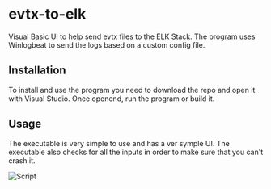 # evtx-to-elk
Visual Basic UI to help send evtx files to the ELK Stack. The program uses Winlogbeat to send the logs based on a custom config file.

## Installation
To install and use the program you need to download the repo and open it with Visual Studio. Once openend, run the program or build it.

## Usage
The executable is very simple to use and has a ver symple UI. The executable also checks for all the inputs in order to make sure that you can't crash it.

![Script](https://i.imgur.com/Hehlr4B.png)
